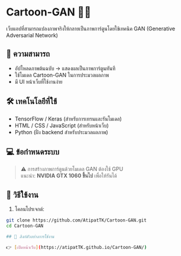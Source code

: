 # Cartoon-GAN 🎨🧠

เว็บแอปที่สามารถแปลงภาพจริงให้กลายเป็นภาพการ์ตูนโดยใช้เทคนิค GAN (Generative Adversarial Network)

## 📌 ความสามารถ

- อัปโหลดภาพต้นฉบับ → แสดงผลเป็นภาพการ์ตูนทันที
- ใช้โมเดล Cartoon-GAN ในการประมวลผลภาพ
- มี UI หน้าเว็บที่ใช้งานง่าย

## 🛠️ เทคโนโลยีที่ใช้

- TensorFlow / Keras (สำหรับการเทรนและรันโมเดล)
- HTML / CSS / JavaScript (สำหรับหน้าเว็บ)
- Python (ฝั่ง backend สำหรับประมวลผลภาพ)

## 💻 ข้อกำหนดระบบ

> ⚠️ การสร้างภาพการ์ตูนด้วยโมเดล GAN ต้องใช้ GPU  
> แนะนำ: **NVIDIA GTX 1060 ขึ้นไป** เพื่อให้รันได้

## 🚀 วิธีใช้งาน

1. โคลนโปรเจกต์:
```bash
git clone https://github.com/AtipatTK/Cartoon-GAN.git
cd Cartoon-GAN

## 🔗 ลิงก์ตัวอย่างการใช้งาน

👉 [เปิดหน้าเว็บ](https://atipatTK.github.io/Cartoon-GAN/)


